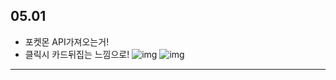 05.01
- 
- 포켓몬 API가져오는거!
- 클릭시 카드뒤집는 느낌으로!
![img](../pokemondex/src/img/1.png)
![img](../pokemondex/src/img/2.png)

---

